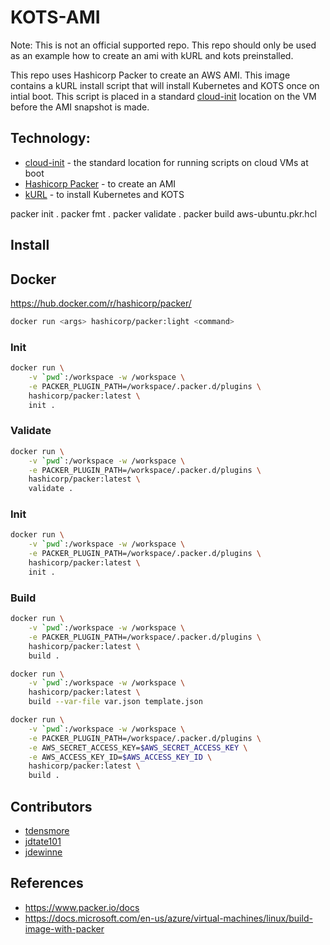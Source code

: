 # KOTS-AMI

Note: This is not an official supported repo. This repo should only be used as an example how to create an ami with kURL and kots preinstalled.

This repo uses Hashicorp Packer to create an AWS AMI. This image contains a kURL install script that will install Kubernetes and KOTS once on intial boot. This script is placed in a standard [cloud-init](https://cloudinit.readthedocs.io/en/latest/) location on the VM before the AMI snapshot is made.

## Technology:
* [cloud-init](https://cloudinit.readthedocs.io/en/latest/) - the standard location for running scripts on cloud VMs at boot
* [Hashicorp Packer](https://www.packer.io/) - to create an AMI
* [kURL](https://kurl.sh/) - to install Kubernetes and KOTS


packer init .
packer fmt .
packer validate .
packer build aws-ubuntu.pkr.hcl

## Install

## Docker

https://hub.docker.com/r/hashicorp/packer/

```bash
docker run <args> hashicorp/packer:light <command>
```

### Init

```bash
docker run \
    -v `pwd`:/workspace -w /workspace \
    -e PACKER_PLUGIN_PATH=/workspace/.packer.d/plugins \
    hashicorp/packer:latest \
    init .
```

### Validate

```bash
docker run \
    -v `pwd`:/workspace -w /workspace \
    -e PACKER_PLUGIN_PATH=/workspace/.packer.d/plugins \
    hashicorp/packer:latest \
    validate .
```

### Init

```bash
docker run \
    -v `pwd`:/workspace -w /workspace \
    -e PACKER_PLUGIN_PATH=/workspace/.packer.d/plugins \
    hashicorp/packer:latest \
    init .
```

### Build

```bash
docker run \
    -v `pwd`:/workspace -w /workspace \
    -e PACKER_PLUGIN_PATH=/workspace/.packer.d/plugins \
    hashicorp/packer:latest \
    build .
```

```bash
docker run \
    -v `pwd`:/workspace -w /workspace \
    hashicorp/packer:latest \
    build --var-file var.json template.json
```

```bash
docker run \
    -v `pwd`:/workspace -w /workspace \
    -e PACKER_PLUGIN_PATH=/workspace/.packer.d/plugins \
    -e AWS_SECRET_ACCESS_KEY=$AWS_SECRET_ACCESS_KEY \
    -e AWS_ACCESS_KEY_ID=$AWS_ACCESS_KEY_ID \
    hashicorp/packer:latest \
    build .
```

## Contributors
* [tdensmore](https://github.com/tdensmore)
* [jdtate101](https://github.com/jdtate101)
* [jdewinne](https://github.com/jdewinne)

## References

* https://www.packer.io/docs
* https://docs.microsoft.com/en-us/azure/virtual-machines/linux/build-image-with-packer
